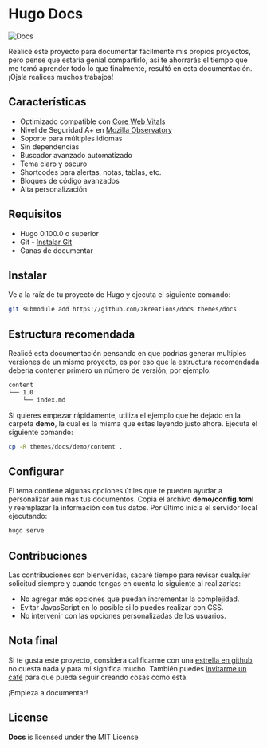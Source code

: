 # Hugo Docs

![Docs](https://raw.githubusercontent.com/zkreations/docs/main/images/screenshot.png)

Realicé este proyecto para documentar fácilmente mis propios proyectos, pero pense que estaría genial compartirlo, asi te ahorrarás el tiempo que me tomó aprender todo lo que finalmente, resultó en esta documentación. ¡Ojala realices muchos trabajos!

## Características

- Optimizado compatible con [Core Web Vitals](https://pagespeed.web.dev/report?url=https://hudocs.com)
- Nivel de Seguridad A+ en [Mozilla Observatory](https://observatory.mozilla.org/analyze/hudocs.com)
- Soporte para múltiples idiomas
- Sin dependencias
- Buscador avanzado automatizado
- Tema claro y oscuro
- Shortcodes para alertas, notas, tablas, etc.
- Bloques de código avanzados
- Alta personalización

## Requisitos

- Hugo 0.100.0 o superior
- Git - [Instalar Git](https://git-scm.com/downloads)
- Ganas de documentar


## Instalar

Ve a la raíz de tu proyecto de Hugo y ejecuta el siguiente comando:

```bash
git submodule add https://github.com/zkreations/docs themes/docs
```

## Estructura recomendada

Realicé esta documentación pensando en que podrías generar multiples versiones de un mismo proyecto, es por eso que la estructura recomendada debería contener primero un número de versión, por ejemplo:

```bash
content
└── 1.0
    └── index.md
```

Si quieres empezar rápidamente, utiliza el ejemplo que he dejado en la carpeta **demo**, la cual es la misma que estas leyendo justo ahora. Ejecuta el siguiente comando:

```bash
cp -R themes/docs/demo/content .
```

## Configurar

El tema contiene algunas opciones útiles que te pueden ayudar a personalizar aún mas tus documentos. Copia el archivo **demo/config.toml** y reemplazar la información con tus datos. Por último inicia el servidor local ejecutando:

```bash
hugo serve
```

## Contribuciones

Las contribuciones son bienvenidas, sacaré tiempo para revisar cualquier solicitud siempre y cuando tengas en cuenta lo siguiente al realizarlas:

- No agregar más opciones que puedan incrementar la complejidad.
- Evitar JavasScript en lo posible si lo puedes realizar con CSS.
- No intervenir con las opciones personalizadas de los usuarios.

## Nota final

Si te gusta este proyecto, considera calificarme con una [estrella en github](https://github.com/zkreations/docs/stargazers), no cuesta nada y para mi significa mucho. También puedes [invitarme un café](https://ko-fi.com/zkreations) para que pueda seguir creando cosas como esta.

¡Empieza a documentar!


## License

**Docs** is licensed under the MIT License




